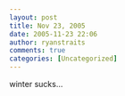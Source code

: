 ```yaml
---
layout: post
title: Nov 23, 2005
date: 2005-11-23 22:06
author: ryanstraits
comments: true
categories: [Uncategorized]
---
```

winter sucks...
